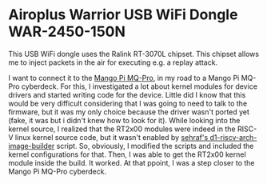 # Airoplus Warrior USB WiFi Dongle WAR-2450-150N
This USB WiFi dongle uses the Ralink RT-3070L chipset. This chipset allows me to inject packets in the air for executing e.g. a replay attack.

I want to connect it to the [Mango Pi MQ-Pro](blog/mangopimqpro.md), in my road to a Mango Pi MQ-Pro cyberdeck. For this, I investigated a lot about kernel modules for device drivers and started writing code for the device. Little did I know that this would be very difficult considering that I was going to need to talk to the firmware, but it was my only choice because the driver wasn't ported yet (fake, it was but i didn't knew how to look for it). While looking into the kernel source, I realized that the RT2x00 modules were indeed in the RISC-V linux kernel source code, but it wasn't enabled by [sehraf's d1-riscv-arch-image-builder](https://github.com/sehraf/d1-riscv-arch-image-builder) script. So, obviously, I modified the scripts and included the kernel configurations for that. Then, I was able to get the RT2x00 kernel module inside the build. It worked. At that ppoint, I was a step closer to the Mango Pi MQ-Pro cyberdeck. 